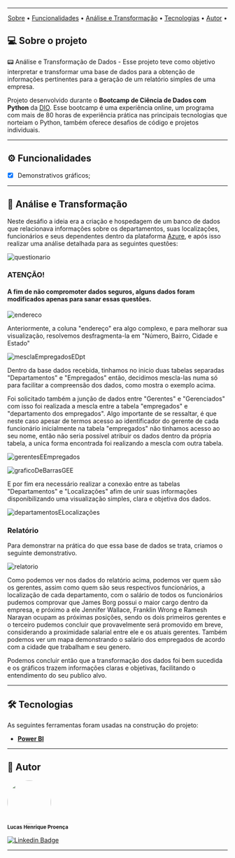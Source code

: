 <div align="center">
<img src="https://github.com/LucasHProenca/Power-BI-Analyst/assets/106993403/c05ab973-8cc0-4555-949c-7a6329eef069" alt="" />
</div>


---

<p align="center">
 <a href="#-sobre-o-projeto">Sobre</a> •
 <a href="#-funcionalidades">Funcionalidades</a> •
 <a href="#-análise-e-transformação">Análise e Transformação</a> • 
 <a href="#-tecnologias">Tecnologias</a> • 
 <a href="#-autor">Autor</a> • 
</p>

## 💻 Sobre o projeto 

 
📟 Análise e Transformação de Dados - Esse projeto teve como objetivo interpretar e transformar uma base de dados para a obtenção de informações pertinentes para a geração de um relatório simples de uma empresa.

Projeto desenvolvido durante o **Bootcamp de Ciência de Dados com Python** da [DIO](https://www.dio.me/en).
Esse bootcamp é uma experiência online, um programa com mais de 80 horas de experiência prática nas principais tecnologias que norteiam o Python, também oferece desafios de código e projetos individuais.

---

## ⚙️ Funcionalidades

  - [x] Demonstrativos gráficos;  

---

## 📄 Análise e Transformação

Neste desáfio a ideia era a criação e hospedagem de um banco de dados que relacionava informações sobre os departamentos, suas localizações, funcionários e seus dependentes dentro da plataforma [Azure](https://azure.microsoft.com/pt-br/), e após isso realizar uma análise detalhada para as seguintes questões:

![questionario](https://github.com/LucasHProenca/Transformando-dados-com-BI/assets/106993403/b18eb764-81d5-43f3-9357-55c35245b5a0)

### ATENÇÃO!

#### A fim de não compromoter dados seguros, alguns dados foram modificados apenas para sanar essas questões.

![endereco](https://github.com/LucasHProenca/Transformando-dados-com-BI/assets/106993403/bc6af0d3-0461-46c5-b7ea-68d75be40cf4)


Anteriormente, a coluna "endereço" era algo complexo, e para melhorar sua visualização, resolvemos desfragmenta-la em "Número, Bairro, Cidade e Estado"

![mesclaEmpregadosEDpt](https://github.com/LucasHProenca/Transformando-dados-com-BI/assets/106993403/b0aeac00-31af-411a-a699-22a7bf8ea7c9)


Dentro da base dados recebida, tinhamos no inicio duas tabelas separadas "Departamentos" e "Empregados" então, decidimos mescla-las numa só para facilitar a compreensão dos dados, como mostra o exemplo acima.

Foi solicitado também a junção de dados entre "Gerentes" e "Gerenciados" com isso foi realizada a mescla entre a tabela "empregados" e "departamento dos empregados". Algo importante de se ressaltar, é que neste caso apesar de termos acesso ao identificador do gerente de cada funcionário inicialmente na tabela "empregados" não tinhamos acesso ao seu nome, então não seria possível atribuir os dados dentro da própria tabela, a unica forma encontrada foi realizando a mescla com outra tabela. 

![gerentesEEmpregados](https://github.com/LucasHProenca/Transformando-dados-com-BI/assets/106993403/bbb5fb64-995d-46c9-9df5-e0766b991ed1)


![graficoDeBarrasGEE](https://github.com/LucasHProenca/Transformando-dados-com-BI/assets/106993403/f6493d5b-ff56-4ccb-8a7e-d8cc3e8140f2)


E por fim era necessário realizar a conexão entre as tabelas "Departamentos" e "Localizações" afim de unir suas informações disponibilizando uma visualização simples, clara e objetiva dos dados.

![departamentosELocalizações](https://github.com/LucasHProenca/Transformando-dados-com-BI/assets/106993403/fb7061f2-b018-4172-8b27-424447bad797)


### Relatório 

Para demonstrar na prática do que essa base de dados se trata, criamos o seguinte demonstrativo. 

![relatorio](https://github.com/LucasHProenca/Transformando-dados-com-BI/assets/106993403/2b17c162-7fa3-4fc1-82b5-b509076aa9b5)


Como podemos ver nos dados do relatório acima, podemos ver quem são os gerentes, assim como quem são seus respectivos funcionários, a localização de cada departamento, com o salário de todos os funcionários pudemos comprovar que James Borg possui o maior cargo dentro da empresa, e próximo a ele Jennifer Wallace, Franklin Wrong e Ramesh Narayan ocupam as próximas posições, sendo os dois primeiros gerentes e o terceiro pudemos concluir que provavelmente será promovido em breve, considerando a proximidade salarial entre ele e os atuais gerentes.
Também podemos ver um mapa demonstrando o salário dos empregados de acordo com a cidade que trabalham e seu genero.

Podemos concluir então que a transformação dos dados foi bem sucedida e os gráficos trazem informações claras e objetivas, facilitando o entendimento do seu publico alvo.

---

## 🛠 Tecnologias

As seguintes ferramentas foram usadas na construção do projeto:

-   **[Power BI](https://reactrouter.com/en/main)**

---

## 🦸 Autor

 <img style="border-radius: 50%;"  src="https://github.com/LucasHProenca/Labecommerce-back-end/assets/106993403/9abf8ee7-9527-42f8-9151-04ccd3db2d97" width="100px;" alt="" />
 <br />
 <sub><b>Lucas Henrique Proença</b></sub>
 <br />

[![Linkedin Badge](https://img.shields.io/badge/-Lucas-blue?style=flat-square&logo=Linkedin&logoColor=white&link=https://www.linkedin.com/in/lucas-proen%C3%A7a-512650106/)](https://www.linkedin.com/in/lucas-proen%C3%A7a-512650106/) 

---

